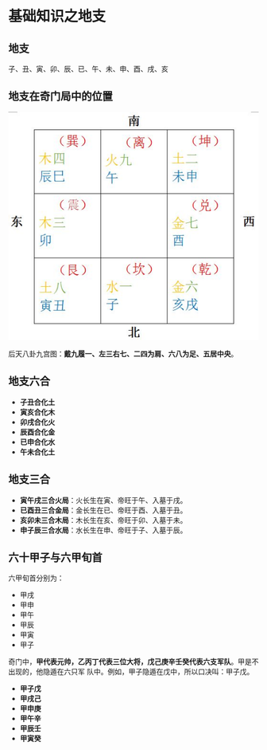基础知识之地支
===================================================================================
## 地支
子、丑、寅、卯、辰、已、午、未、申、酉、戌、亥

## 地支在奇门局中的位置

![奇门3](img/3.jpeg)

后天八卦九宫图：**戴九履一、左三右七、二四为肩、六八为足、五居中央**。

## 地支六合
+ **子丑合化土**
+ **寅亥合化木**
+ **卯戌合化火**
+ **辰酉合化金**
+ **已申合化水**
+ **午未合化土**

## 地支三合
+ **寅午戌三合火局**：火长生在寅、帝旺于午、入墓于戌。
+ **已酉丑三合金局**：金长生在已、帝旺于酉、入墓于丑。
+ **亥卯未三合木局**：木长生在亥、帝旺于卯、入墓于未。
+ **申子辰三合水局**：水长生在申、帝旺于子、入墓于辰。

## 六十甲子与六甲旬首
六甲旬首分别为：
+ 甲戌
+ 甲申
+ 甲午
+ 甲辰
+ 甲寅
+ 甲子

奇门中，**甲代表元帅，乙丙丁代表三位大将，戊己庚辛壬癸代表六支军队**。甲是不出现的，他隐遁在六只军
队中。例如，甲子隐遁在戊中，所以口决叫：甲子戊。
+ **甲子戊**
+ **甲戌己**
+ **甲申庚**
+ **甲午辛**
+ **甲辰壬**
+ **甲寅癸**






